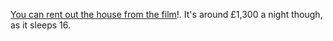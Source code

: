 [You can rent out the house from the film](https://www.airbnb.co.uk/rooms/3120306)!. It's around £1,300 a night though, as it sleeps 16.
